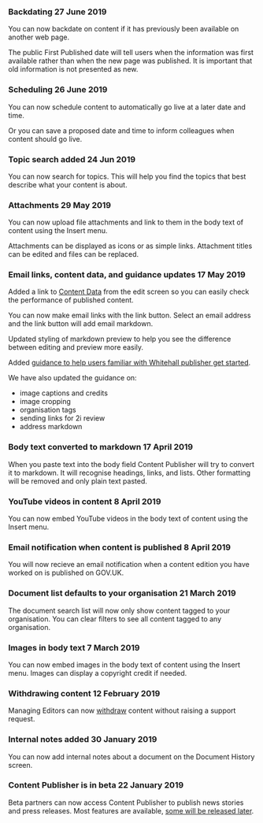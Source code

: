 ### Backdating <span class="govuk-caption-m">27 June 2019</span>
You can now backdate on content if it has previously been available on another web page.

The public First Published date will tell users when the information was first available rather than when the new page was published. It is important that old information is not presented as new.

### Scheduling <span class="govuk-caption-m">26 June 2019</span>
You can now schedule content to automatically go live at a later date and time.

Or you can save a proposed date and time to inform colleagues when content should go live.

### Topic search added <span class="govuk-caption-m">24 Jun 2019</span>
You can now search for topics. This will help you find the topics that best describe what your content is about.

### Attachments <span class="govuk-caption-m">29 May 2019</span>
You can now upload file attachments and link to them in the body text of content using the Insert menu.

Attachments can be displayed as icons or as simple links. Attachment titles can be edited and files can be replaced.

### Email links, content data, and guidance updates <span class="govuk-caption-m">17 May 2019</span>
Added a link to [Content Data](https://content-data.publishing.service.gov.uk/content) from the edit screen so you can easily check the performance of published content.

You can now make email links with the link button. Select an email address and the link button will add email markdown.

Updated styling of markdown preview to help you see the difference between editing and preview more easily.

Added [guidance to help users familiar with Whitehall publisher get started](/how-to-use-publisher).

We have also updated the guidance on:

- image captions and credits
- image cropping
- organisation tags
- sending links for 2i review
- address markdown

### Body text converted to markdown <span class="govuk-caption-m">17 April 2019</span>
When you paste text into the body field Content Publisher will try to convert it to markdown. It will recognise headings, links, and lists. Other formatting will be removed and only plain text pasted.

### YouTube videos in content <span class="govuk-caption-m">8 April 2019</span>
You can now embed YouTube videos in the body text of content using the Insert menu.

### Email notification when content is published <span class="govuk-caption-m">8 April 2019</span>
You will now recieve an email notification when a content edition you have worked on is published on GOV.UK.

### Document list defaults to your organisation <span class="govuk-caption-m">21 March 2019</span>
The document search list will now only show content tagged to your organisation. You can clear filters to see all content tagged to any organisation.

### Images in body text <span class="govuk-caption-m">7 March 2019</span>
You can now embed images in the body text of content using the Insert menu. Images can display a copyright credit if needed.

### Withdrawing content <span class="govuk-caption-m">12 February 2019</span>
Managing Editors can now [withdraw](https://www.gov.uk/guidance/content-design/gov-uk-content-retention-and-withdrawal-archiving-policy) content without raising a support request.

### Internal notes added <span class="govuk-caption-m">30 January 2019</span>
You can now add internal notes about a document on the Document History screen.

### Content Publisher is in beta <span class="govuk-caption-m">22 January 2019</span>
Beta partners can now access Content Publisher to publish news stories and press releases. Most features are available, [some will be released later](/beta-capabilities).
